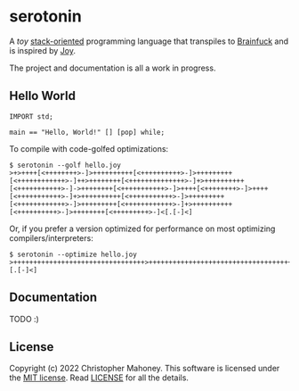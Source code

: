 # serotonin

A _toy_ [stack-oriented](https://en.wikipedia.org/wiki/Stack-oriented_programming) programming language that transpiles to [Brainfuck](https://en.wikipedia.org/wiki/Brainfuck) and is inspired by [Joy](https://hypercubed.github.io/joy/joy.html).

The project and documentation is all a work in progress.

## Hello World

```serotonin
IMPORT std;

main == "Hello, World!" [] [pop] while;
```

To compile with code-golfed optimizations:

```text
$ serotonin --golf hello.joy
>+>++++[<++++++++>-]>++++++++++[<++++++++++>-]>+++++++++[<++++++++++++>-]++>++++++++[<++++++++++++++>-]+>++++++++++[<+++++++++++>-]->++++++++[<+++++++++++>-]>++++[<++++++++>-]>++++[<+++++++++++>-]+>++++++++++[<+++++++++++>-]>+++++++++[<++++++++++++>-]>+++++++++[<++++++++++++>-]+>++++++++++[<++++++++++>-]>++++++++[<+++++++++>-]<[.[-]<]
```

Or, if you prefer a version optimized for performance on most optimizing compilers/interpreters:

```text
$ serotonin --optimize hello.joy
>+++++++++++++++++++++++++++++++++>++++++++++++++++++++++++++++++++++++++++++++++++++++++++++++++++++++++++++++++++++++++++++++++++++++>++++++++++++++++++++++++++++++++++++++++++++++++++++++++++++++++++++++++++++++++++++++++++++++++++++++++++++>++++++++++++++++++++++++++++++++++++++++++++++++++++++++++++++++++++++++++++++++++++++++++++++++++++++++++++++++++>+++++++++++++++++++++++++++++++++++++++++++++++++++++++++++++++++++++++++++++++++++++++++++++++++++++++++++++++>+++++++++++++++++++++++++++++++++++++++++++++++++++++++++++++++++++++++++++++++++++++++>++++++++++++++++++++++++++++++++>++++++++++++++++++++++++++++++++++++++++++++>+++++++++++++++++++++++++++++++++++++++++++++++++++++++++++++++++++++++++++++++++++++++++++++++++++++++++++++++>++++++++++++++++++++++++++++++++++++++++++++++++++++++++++++++++++++++++++++++++++++++++++++++++++++++++++++>++++++++++++++++++++++++++++++++++++++++++++++++++++++++++++++++++++++++++++++++++++++++++++++++++++++++++++>+++++++++++++++++++++++++++++++++++++++++++++++++++++++++++++++++++++++++++++++++++++++++++++++++++++>++++++++++++++++++++++++++++++++++++++++++++++++++++++++++++++++++++++++[.[-]<]
```

## Documentation

TODO :)

## License

Copyright (c) 2022 Christopher Mahoney. This software is licensed under the [MIT license](https://opensource.org/licenses/MIT). Read [LICENSE](LICENSE) for all the details.
